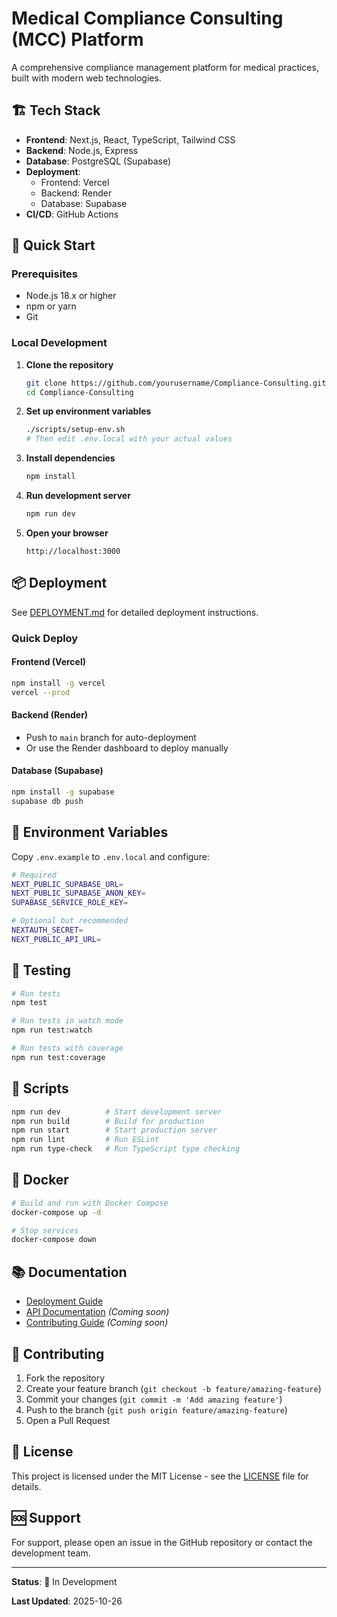 # Medical Compliance Consulting (MCC) Platform

A comprehensive compliance management platform for medical practices, built with modern web technologies.

## 🏗️ Tech Stack

- **Frontend**: Next.js, React, TypeScript, Tailwind CSS
- **Backend**: Node.js, Express
- **Database**: PostgreSQL (Supabase)
- **Deployment**:
  - Frontend: Vercel
  - Backend: Render
  - Database: Supabase
- **CI/CD**: GitHub Actions

## 🚀 Quick Start

### Prerequisites

- Node.js 18.x or higher
- npm or yarn
- Git

### Local Development

1. **Clone the repository**
   ```bash
   git clone https://github.com/yourusername/Compliance-Consulting.git
   cd Compliance-Consulting
   ```

2. **Set up environment variables**
   ```bash
   ./scripts/setup-env.sh
   # Then edit .env.local with your actual values
   ```

3. **Install dependencies**
   ```bash
   npm install
   ```

4. **Run development server**
   ```bash
   npm run dev
   ```

5. **Open your browser**
   ```
   http://localhost:3000
   ```

## 📦 Deployment

See [DEPLOYMENT.md](./DEPLOYMENT.md) for detailed deployment instructions.

### Quick Deploy

#### Frontend (Vercel)
```bash
npm install -g vercel
vercel --prod
```

#### Backend (Render)
- Push to `main` branch for auto-deployment
- Or use the Render dashboard to deploy manually

#### Database (Supabase)
```bash
npm install -g supabase
supabase db push
```

## 🔧 Environment Variables

Copy `.env.example` to `.env.local` and configure:

```bash
# Required
NEXT_PUBLIC_SUPABASE_URL=
NEXT_PUBLIC_SUPABASE_ANON_KEY=
SUPABASE_SERVICE_ROLE_KEY=

# Optional but recommended
NEXTAUTH_SECRET=
NEXT_PUBLIC_API_URL=
```

## 🧪 Testing

```bash
# Run tests
npm test

# Run tests in watch mode
npm run test:watch

# Run tests with coverage
npm run test:coverage
```

## 📝 Scripts

```bash
npm run dev          # Start development server
npm run build        # Build for production
npm run start        # Start production server
npm run lint         # Run ESLint
npm run type-check   # Run TypeScript type checking
```

## 🐳 Docker

```bash
# Build and run with Docker Compose
docker-compose up -d

# Stop services
docker-compose down
```

## 📚 Documentation

- [Deployment Guide](./DEPLOYMENT.md)
- [API Documentation](./docs/API.md) *(Coming soon)*
- [Contributing Guide](./CONTRIBUTING.md) *(Coming soon)*

## 🤝 Contributing

1. Fork the repository
2. Create your feature branch (`git checkout -b feature/amazing-feature`)
3. Commit your changes (`git commit -m 'Add amazing feature'`)
4. Push to the branch (`git push origin feature/amazing-feature`)
5. Open a Pull Request

## 📄 License

This project is licensed under the MIT License - see the [LICENSE](LICENSE) file for details.

## 🆘 Support

For support, please open an issue in the GitHub repository or contact the development team.

---

**Status**: 🚧 In Development

**Last Updated**: 2025-10-26
